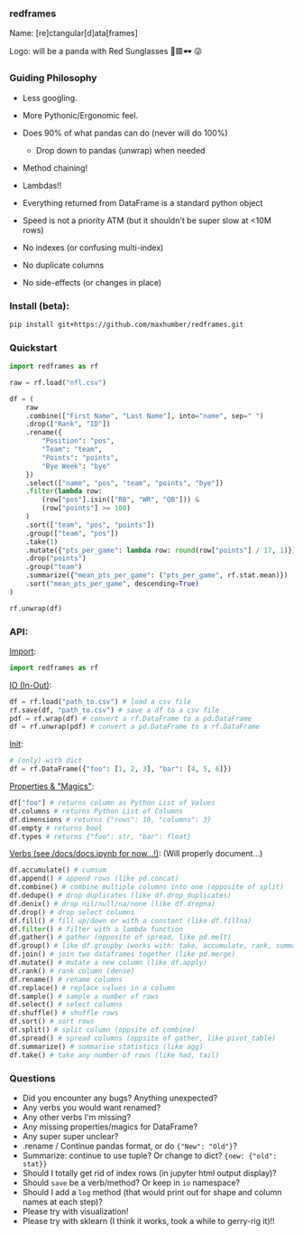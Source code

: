 ### redframes 

Name: [re]ctangular[d]ata[frames]

Logo: will be a panda with Red Sunglasses 🐼🟥🕶 😜



### Guiding Philosophy

- Less googling. 
- More Pythonic/Ergonomic feel. 

- Does 90% of what pandas can do (never will do 100%)
  - Drop down to pandas (unwrap) when needed
- Method chaining!
- Lambdas!!
- Everything returned from DataFrame is a standard python object
- Speed is not a priority ATM (but it shouldn't be super slow at <10M rows)
- No indexes (or confusing multi-index)
- No duplicate columns
- No side-effects (or changes in place)



### Install (beta):

```sh
pip install git+https://github.com/maxhumber/redframes.git
```



### Quickstart

```python
import redframes as rf

raw = rf.load("nfl.csv")

df = (
    raw
    .combine(["First Name", "Last Name"], into="name", sep=" ")
    .drop(["Rank", "ID"])
    .rename({
        "Position": "pos", 
        "Team": "team", 
        "Points": "points", 
        "Bye Week": "bye"
    })
    .select(["name", "pos", "team", "points", "bye"])
    .filter(lambda row: 
        (row["pos"].isin(["RB", "WR", "QB"])) &
        (row["points"] >= 100)
    )
    .sort(["team", "pos", "points"])
    .group(["team", "pos"])
    .take(1)
    .mutate({"pts_per_game": lambda row: round(row["points"] / 17, 1)})
    .drop("points")
    .group("team")
    .summarize({"mean_pts_per_game": ("pts_per_game", rf.stat.mean)})
    .sort("mean_pts_per_game", descending=True)
)

rf.unwrap(df)
```



### API:

<u>Import</u>:

```python
import redframes as rf
```



<u>IO (In-Out)</u>:

```python 
df = rf.load("path_to.csv") # load a csv file
rf.save(df, "path_to.csv") # save a df to a csv file
pdf = rf.wrap(df) # convert a rf.DataFrame to a pd.DataFrame
df = rf.unwrap(pdf) # convert a pd.DataFrame to a rf.DataFrame
```



<u>Init</u>:

```python
# (only) with dict
df = rf.DataFrame({"foo": [1, 2, 3], "bar": [4, 5, 6]})
```



<u>Properties & "Magics"</u>:

```python
df["foo"] # returns column as Python List of Values
df.columns # returns Python List of Columns
df.dimensions # returns {"rows": 10, "columns": 3}
df.empty # returns bool
df.types # returns {"foo": str, "bar": float}
```



<u>Verbs (see /docs/docs.ipynb for now...!)</u>: (Will properly document...)

```python
df.accumulate() # cumsum
df.append() # append rows (like pd.concat)
df.combine() # combine multiple columns into one (opposite of split)
df.dedupe() # drop duplicates (like df.drop_duplicates)
df.denix() # drop nil/null/na/none (like df.dropna)
df.drop() # drop select columns
df.fill() # fill up/down or with a constant (like df.fillna)
df.filter() # filter with a lambda function
df.gather() # gather (opposite of spread, like pd.melt)
df.group() # like df.groupby (works with: take, accumulate, rank, summarize)
df.join() # join two dataframes together (like pd.merge)
df.mutate() # mutate a new column (like df.apply)
df.rank() # rank column (dense)
df.rename() # rename columns
df.replace() # replace values in a column
df.sample() # sample a number of rows
df.select() # select columns
df.shuffle() # shuffle rows
df.sort() # sort rows
df.split() # split column (oppsite of combine)
df.spread() # spread columns (oppsite of gather, like pivot_table)
df.summarize() # summarise statistics (like agg)
df.take() # take any number of rows (like had, tail)
```



### Questions

- Did you encounter any bugs? Anything unexpected?
- Any verbs you would want renamed?
- Any other verbs I'm missing?
- Any missing properties/magics for DataFrame?
- Any super super unclear?
- .rename / Continue pandas format, or do `{"New": "Old"}`?
- Summarize: continue to use tuple? Or change to dict? `{new: {"old": stat}}`
- Should I totally get rid of index rows (in jupyter html output display)?
- Should `save` be a verb/method? Or keep in `io` namespace?
- Should I add a `log` method (that would print out for shape and column names at each step)?
- Please try with visualization!
- Please try with sklearn (I think it works, took a while to gerry-rig it)!!